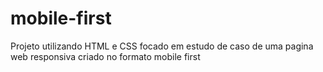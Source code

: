 # mobile-first
Projeto utilizando HTML e CSS focado em estudo de caso de uma pagina web responsiva criado no formato mobile first
